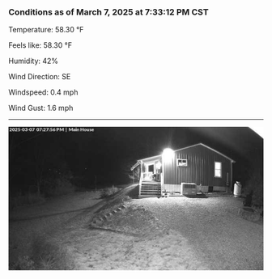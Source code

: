 ### Conditions as of March 7, 2025 at 7:33:12 PM CST 

Temperature: 58.30 &deg;F

Feels like: 58.30 &deg;F

Humidity: 42%

Wind Direction: SE

Windspeed: 0.4 mph

Wind Gust: 1.6 mph

---

<img src="./images/latest.jpeg"/>

